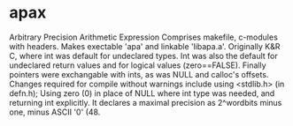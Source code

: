 # apax
Arbitrary Precision Arithmetic Expression
Comprises makefile, c-modules with headers.
Makes exectable 'apa' and linkable 'libapa.a'.
Originally K&R C, where int was default for undeclared types.
Int was also the default for undeclared return values and for logical values (zero==FALSE).
Finally pointers were exchangable with ints, as was NULL and calloc's offsets.
Changes required for compile without warnings include using <stdlib.h>  (in defn.h);
Using zero (0) in place of NULL where int type was needed, and returning int explicitly.
It declares a maximal precision as 2^wordbits minus one, minus ASCII '0' (48.

